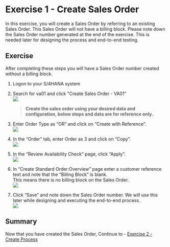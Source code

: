 # Exercise 1 - Create Sales Order

In this exercise, you will create a Sales Order by referring to an existing Sales Order. This Sales Order will not have a billing block. Please note down the Sales Order number generated at the end of the exercise. This is needed later for designing the process and end-to-end testing.

## Exercise

After completing these steps you will have a Sales Order number created without a billing block.

1.	Logon to your S/4HANA system

2. Search for va01 and click "Create Sales Order - VA01"
   <br>![](/exercises/1_CreateSalesOrder/images/VA01.png)

   > **Create the sales order using your desired data and configuration, below steps and data are for reference only.**


3.	Enter Order Type as “OR” and click on “Create with Reference”.
   <br>![](/exercises/1_CreateSalesOrder/images/EnterOR.png)

4. In the “Order” tab, enter Order as 3 and click on “Copy”.
   <br>![](/exercises/1_CreateSalesOrder/images/EnterSalesOrder.png)

5. In the “Review Availability Check” page, click “Apply”.
   <br>![](/exercises/1_CreateSalesOrder/images/ReviewAndApply.png)

6. In “Create Standard Order:Overview” page enter a customer reference text and note that the “Billing Block” is blank.
   <br>This means there is no billing block on the Sales Order.
   <br>![](/exercises/1_CreateSalesOrder/images/EnterCustomerReference.png)

7. Click “Save” and note down the Sales Order number. We will use this later while designing and executing the end-to-end process.
   <br>![](/exercises/1_CreateSalesOrder/images/SaveSalesOrder.png)
## Summary

Now that you have created the Sales Order,
Continue to - [Exercise 2 - Create Process](../2_CreateProcess/README.md)
